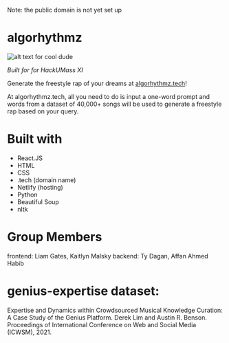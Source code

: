 Note: the public domain is not yet set up

# algorhythmz

![alt text for cool dude](./src/images/cooldudehackumass.png)

<em> Built for for HackUMass XI </em>

Generate the freestyle rap of your dreams at [algorhythmz.tech](https://algorhythmz.tech)!

At algorhythmz.tech, all you need to do is input a one-word prompt and words from a dataset of 40,000+ songs will be used to generate a freestyle rap based on your query.

# Built with
* React.JS
* HTML
* CSS
* .tech (domain name)
* Netlify (hosting)
* Python
* Beautiful Soup
* nltk

# Group Members
frontend: Liam Gates, Kaitlyn Malsky
backend: Ty Dagan, Affan Ahmed Habib

# genius-expertise dataset:
Expertise and Dynamics within Crowdsourced Musical Knowledge Curation: A Case Study of the Genius Platform.
Derek Lim and Austin R. Benson.
Proceedings of International Conference on Web and Social Media (ICWSM), 2021.
